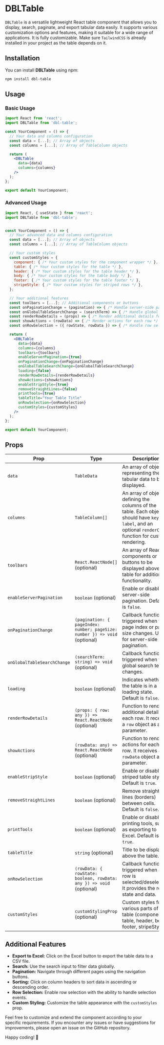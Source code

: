 # DBLTable

`DBLTable` is a versatile lightweight React table component that allows you to display, search, paginate, and export tabular data easily. It supports various customization options and features, making it suitable for a wide range of applications. It is fully customizable. Make sure `TailwindCSS` is already installed in your project as the table depends on it.

## Installation

You can install **DBLTable** using npm:

```bash
npm install dbl-table
```

## Usage

### Basic Usage

```jsx
import React from 'react';
import DBLTable from 'dbl-table';

const YourComponent = () => {
  // Your data and columns configuration
  const data = [...]; // Array of objects
  const columns = [...]; // Array of TableColumn objects

  return (
    <DBLTable
      data={data}
      columns={columns}
    />
  );
};

export default YourComponent;
```

### Advanced Usage

```jsx
import React, { useState } from 'react';
import DBLTable from 'dbl-table';


const YourComponent = () => {
  // Your advanced data and columns configuration
  const data = [...]; // Array of objects
  const columns = [...]; // Array of TableColumn objects

  // Your custom styles
  const customStyles = {
    component: { /* Your custom styles for the component wrapper */ },
    table: { /* Your custom styles for the table */ },
    header: { /* Your custom styles for the table header */ },
    body: { /* Your custom styles for the table body */ },
    footer: { /* Your custom styles for the table footer */ },
    stripeStyle: { /* Your custom styles for striped rows */ },
  };

  // Your additional features
  const toolbars = [...]; // Additional components or buttons
  const onPaginationChange = (pagination) => { /* Handle server-side pagination */ };
  const onGlobalTableSearchChange = (searchTerm) => { /* Handle global table search */ };
  const renderRowDetails = (props) => { /* Render additional details for each row */ };
  const showActions = (rowData) => { /* Render actions for each row */ };
  const onRowSelection = ({ rowState, rowData }) => { /* Handle row selection */ };

  return (
    <DBLTable
      data={data}
      columns={columns}
      toolbars={toolbars}
      enableServerPagination={true}
      onPaginationChange={onPaginationChange}
      onGlobalTableSearchChange={onGlobalTableSearchChange}
      loading={false}
      renderRowDetails={renderRowDetails}
      showActions={showActions}
      enableStripStyle={true}
      removeStraightLines={false}
      printTools={true}
      tableTitle="Your Table Title"
      onRowSelection={onRowSelection}
      customStyles={customStyles}
    />
  );
};

export default YourComponent;
```

## Props

| Prop                        | Type                                                  | Description                                                                                                                                                 |
| --------------------------- | ----------------------------------------------------- | ----------------------------------------------------------------------------------------------------------------------------------------------------------- |
| `data`                      | `TableData`                                           | An array of objects representing the tabular data to be displayed.                                                                                          |
| `columns`                   | `TableColumn[]`                                       | An array of objects defining the columns of the table. Each object should have `key`, `label`, and an optional `renderCell` function for custom rendering. |
| `toolbars`                  | `React.ReactNode[]` (optional)                        | An array of React components or buttons to be displayed above the table for additional functionality.                                                     |
| `enableServerPagination`    | `boolean` (optional)                                  | Enable or disable server-side pagination. Default is `false`.                                                                                                |
| `onPaginationChange`        | `(pagination: { pageIndex: number; pageSize: number }) => void` (optional) | Callback function triggered when the page index or page size changes. Useful for server-side pagination.                                                   |
| `onGlobalTableSearchChange` | `(searchTerm: string) => void` (optional)              | Callback function triggered when the global search term changes.                                                                                             |
| `loading`                   | `boolean` (optional)                                  | Indicates whether the table is in a loading state. Default is `false`.                                                                                        |
| `renderRowDetails`          | `(props: { row: any }) => React.ReactNode` (optional)  | Function to render additional details for each row. It receives a `row` object as a parameter.                                                              |
| `showActions`               | `(rowData: any) => React.ReactNode` (optional)        | Function to render actions for each row. It receives a `rowData` object as a parameter.                                                                     |
| `enableStripStyle`          | `boolean` (optional)                                  | Enable or disable striped table styling. Default is `true`.                                                                                                  |
| `removeStraightLines`       | `boolean` (optional)                                  | Remove straight lines (borders) between cells. Default is `false`.                                                                                           |
| `printTools`                | `boolean` (optional)                                  | Enable or disable printing tools, such as exporting to Excel. Default is `true`.                                                                             |
| `tableTitle`                | `string` (optional)                                   | Title to be displayed above the table.                                                                                                                     |
| `onRowSelection`            | `(rowData: { rowState: boolean, rowData: any }) => void` (optional) | Callback function triggered when a row is selected/deselected. It provides the row state and data.                                                     |
| `customStyles`              | `customStylingProp` (optional)                        | Custom styles for various parts of the table (component, table, header, body, footer, stripeStyle).                                                         |

## Additional Features

- **Export to Excel:** Click on the Excel button to export the table data to a CSV file.
- **Search:** Use the search input to filter data globally.
- **Pagination:** Navigate through different pages using the navigation buttons.
- **Sorting:** Click on column headers to sort data in ascending or descending order.
- **Row Selection:** Enable row selection with the ability to handle selection events.
- **Custom Styling:** Customize the table appearance with the `customStyles` prop.

Feel free to customize and extend the component according to your specific requirements. If you encounter any issues or have suggestions for improvements, please open an issue on the GitHub repository.


Happy coding! 🚀